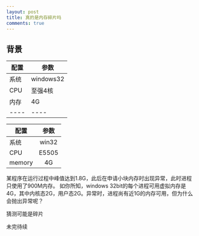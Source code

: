```yaml
---
layout: post
title: 真的是内存碎片吗
comments: true
---
```



## 背景 


|配置|参数|
|----|----|
|系统|windows32|
|CPU |至强4核|
|内存|4G |
|----|----|


| 配置        | 参数           |
| ------------- |:-------------:|
| 系统      | win32 |
| CPU      | E5505      |
| memory      | 4G      |


某程序在运行过程中峰值达到1.8G，此后在申请小块内存时出现异常，此时进程只使用了900M内存。
如你所知，windows 32bit的每个进程可用虚拟内存是4G，其中内核态2G，用户态2G。异常时，进程尚有近1G的内存可用，但为什么会抛出异常呢？

猜测可能是碎片


未完待续

